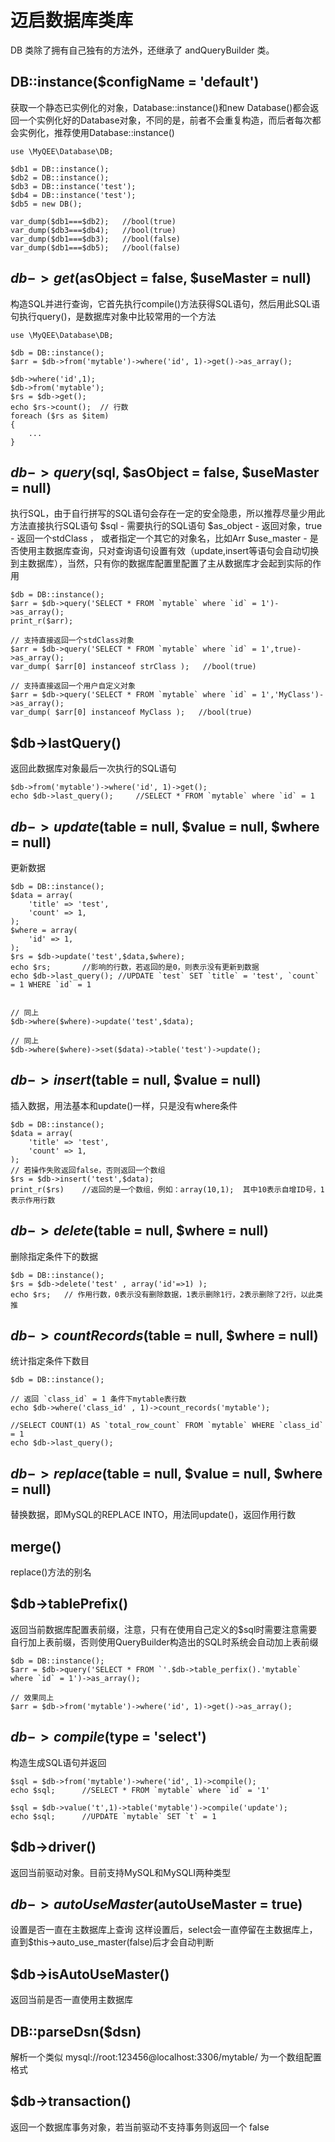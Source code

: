# 迈启数据库类库


DB 类除了拥有自己独有的方法外，还继承了 andQueryBuilder 类。


## DB::instance($configName = 'default')

获取一个静态已实例化的对象，Database::instance()和new Database()都会返回一个实例化好的Database对象，不同的是，前者不会重复构造，而后者每次都会实例化，推荐使用Database::instance()

    use \MyQEE\Database\DB;
    
    $db1 = DB::instance();
    $db2 = DB::instance();
    $db3 = DB::instance('test');
    $db4 = DB::instance('test');
    $db5 = new DB();
    
    var_dump($db1===$db2);   //bool(true) 
    var_dump($db3===$db4);   //bool(true) 
    var_dump($db1===$db3);   //bool(false) 
    var_dump($db1===$db5);   //bool(false) 

## $db->get($asObject = false, $useMaster = null)

构造SQL并进行查询，它首先执行compile()方法获得SQL语句，然后用此SQL语句执行query()，是数据库对象中比较常用的一个方法

    use \MyQEE\Database\DB;
    
    $db = DB::instance();
    $arr = $db->from('mytable')->where('id', 1)->get()->as_array();
    
    $db->where('id',1);
    $db->from('mytable');
    $rs = $db->get();
    echo $rs->count();  // 行数
    foreach ($rs as $item)
    {
        ...
    }
    

## $db->query($sql, $asObject = false, $useMaster = null)

执行SQL，由于自行拼写的SQL语句会存在一定的安全隐患，所以推荐尽量少用此方法直接执行SQL语句
$sql - 需要执行的SQL语句
$as_object - 返回对象，true - 返回一个stdClass ， 或者指定一个其它的对象名，比如Arr
$use_master - 是否使用主数据库查询，只对查询语句设置有效（update,insert等语句会自动切换到主数据库），当然，只有你的数据库配置里配置了主从数据库才会起到实际的作用

    $db = DB::instance();
    $arr = $db->query('SELECT * FROM `mytable` where `id` = 1')->as_array();
    print_r($arr);

    // 支持直接返回一个stdClass对象
    $arr = $db->query('SELECT * FROM `mytable` where `id` = 1',true)->as_array();
    var_dump( $arr[0] instanceof strClass );   //bool(true)
    
    // 支持直接返回一个用户自定义对象
    $arr = $db->query('SELECT * FROM `mytable` where `id` = 1','MyClass')->as_array();
    var_dump( $arr[0] instanceof MyClass );   //bool(true)

## $db->lastQuery()

返回此数据库对象最后一次执行的SQL语句

    $db->from('mytable')->where('id', 1)->get();
    echo $db->last_query();     //SELECT * FROM `mytable` where `id` = 1

## $db->update($table = null, $value = null, $where = null)

更新数据

    $db = DB::instance();
    $data = array(
        'title' => 'test',
        'count' => 1,
    );
    $where = array(
        'id' => 1,
    );
    $rs = $db->update('test',$data,$where);
    echo $rs;       //影响的行数，若返回的是0，则表示没有更新到数据
    echo $db->last_query(); //UPDATE `test` SET `title` = 'test', `count` = 1 WHERE `id` = 1
    
    
    // 同上
    $db->where($where)->update('test',$data);
    
    // 同上
    $db->where($where)->set($data)->table('test')->update();

## $db->insert($table = null, $value = null)

插入数据，用法基本和update()一样，只是没有where条件

    $db = DB::instance();
    $data = array(
        'title' => 'test',
        'count' => 1,
    );
    // 若操作失败返回false，否则返回一个数组
    $rs = $db->insert('test',$data);
    print_r($rs)    //返回的是一个数组，例如：array(10,1);  其中10表示自增ID号，1表示作用行数

## $db->delete($table = null, $where = null)

删除指定条件下的数据

    $db = DB::instance();
    $rs = $db->delete('test' , array('id'=>1) );
    echo $rs;   // 作用行数，0表示没有删除数据，1表示删除1行，2表示删除了2行，以此类推
    
## $db->countRecords($table = null, $where = null)

统计指定条件下数目

    $db = DB::instance();
    
    // 返回 `class_id` = 1 条件下mytable表行数
    echo $db->where('class_id' , 1)->count_records('mytable');      

    //SELECT COUNT(1) AS `total_row_count` FROM `mytable` WHERE `class_id` = 1
    echo $db->last_query();

## $db->replace($table = null, $value = null, $where = null)

替换数据，即MySQL的REPLACE INTO，用法同update()，返回作用行数

## merge()

replace()方法的别名
    

## $db->tablePrefix()

返回当前数据库配置表前缀，注意，只有在使用自己定义的$sql时需要注意需要自行加上表前缀，否则使用QueryBuilder构造出的SQL时系统会自动加上表前缀
    
    $db = DB::instance();
    $arr = $db->query('SELECT * FROM `'.$db->table_perfix().'mytable` where `id` = 1')->as_array();

    // 效果同上
    $arr = $db->from('mytable')->where('id', 1)->get()->as_array();

## $db->compile($type = 'select')

构造生成SQL语句并返回

    $sql = $db->from('mytable')->where('id', 1)->compile();
    echo $sql;      //SELECT * FROM `mytable` where `id` = '1'
    
    $sql = $db->value('t',1)->table('mytable')->compile('update');
    echo $sql;      //UPDATE `mytable` SET `t` = 1

## $db->driver()

返回当前驱动对象。目前支持MySQL和MySQLI两种类型

## $db->autoUseMaster($autoUseMaster = true)

设置是否一直在主数据库上查询
这样设置后，select会一直停留在主数据库上，直到$this->auto_use_master(false)后才会自动判断

## $db->isAutoUseMaster()

返回当前是否一直使用主数据库

## DB::parseDsn($dsn)

解析一个类似 mysql://root:123456@localhost:3306/mytable/ 为一个数组配置格式


## $db->transaction()

返回一个数据库事务对象，若当前驱动不支持事务则返回一个 false